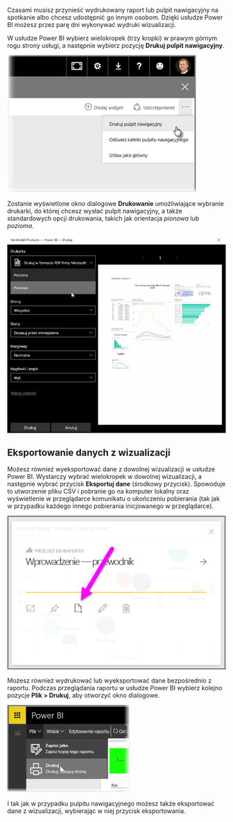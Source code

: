 Czasami musisz przynieść wydrukowany raport lub pulpit nawigacyjny na spotkanie albo chcesz udostępnić go innym osobom. Dzięki usłudze Power BI możesz przez parę dni wykonywać wydruki wizualizacji.

W usłudze Power BI wybierz wielokropek (trzy kropki) w prawym górnym rogu strony usługi, a następnie wybierz pozycję **Drukuj pulpit nawigacyjny**.

![](media/4-4g-print-and-export-dashboards-reports/4-4g_1.png)

Zostanie wyświetlone okno dialogowe **Drukowanie** umożliwiające wybranie drukarki, do której chcesz wysłać pulpit nawigacyjny, a także standardowych opcji drukowania, takich jak orientacja *pionowa* lub *pozioma*.

![](media/4-4g-print-and-export-dashboards-reports/4-4g_2.png)

## <a name="export-data-from-a-visual"></a>Eksportowanie danych z wizualizacji
Możesz również wyeksportować dane z dowolnej wizualizacji w usłudze Power BI. Wystarczy wybrać wielokropek w dowolnej wizualizacji, a następnie wybrać przycisk **Eksportuj dane** (środkowy przycisk). Spowoduje to utworzenie pliku CSV i pobranie go na komputer lokalny oraz wyświetlenie w przeglądarce komunikatu o ukończeniu pobierania (tak jak w przypadku każdego innego pobierania inicjowanego w przeglądarce).

![](media/4-4g-print-and-export-dashboards-reports/4-4g_3.png)

Możesz również wydrukować lub wyeksportować dane bezpośrednio z raportu. Podczas przeglądania raportu w usłudze Power BI wybierz kolejno pozycje **Plik > Drukuj**, aby otworzyć okno dialogowe.

![](media/4-4g-print-and-export-dashboards-reports/4-4g_4.png)

I tak jak w przypadku pulpitu nawigacyjnego możesz także eksportować dane z wizualizacji, wybierając w niej przycisk eksportowania.

